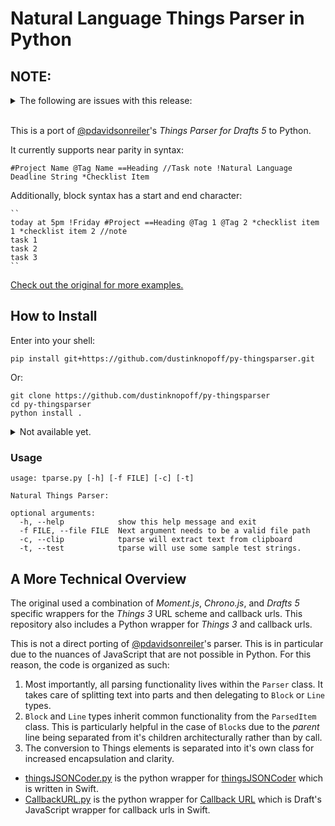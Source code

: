 # Natural Language Things Parser in Python

## NOTE:

<details>
<summary>
	The following are issues with this release:
</summary>

1. Cannot recognize `Wednesday at 6` as PM or AM but returns 6 as this the day of the output.

~~2. Block sublines are overriden by the last element.~~

3. The JSON package is not accepted by *Things 3* as valid.

### Plan:

- [ ] fix issues
- [ ] make an Automator Service for applying to a file
- [ ] make an Automator Application for dragging files on to to run.
</details>
<br />

This is a port of [@pdavidsonreiler](https://github.com/pdavisonreiber/Public-Drafts-Scripts/tree/master/Things%20Parser)'s *Things Parser for Drafts 5* to Python.

It currently supports near parity in syntax:

```
#Project Name @Tag Name ==Heading //Task note !Natural Language Deadline String *Checklist Item
```

Additionally, block syntax has a start and end character:

```
``
today at 5pm !Friday #Project ==Heading @Tag 1 @Tag 2 *checklist item 1 *checklist item 2 //note
task 1
task 2
task 3
``

```

[Check out the original for more examples.](https://github.com/pdavisonreiber/Public-Drafts-Scripts/tree/master/Things%20Parser)

## How to Install

Enter into your shell:

```
pip install git+https://github.com/dustinknopoff/py-thingsparser.git
```

Or:

```
git clone https://github.com/dustinknopoff/py-thingsparser
cd py-thingsparser
python install .
```

<details>
<summary>  Not available yet.</summary>
	<h3>For iOS</h3>

1. Make sure you have [Pythonista](https://itunes.apple.com/us/app/pythonista-3/id1085978097?ls=1&mt=8).
2. Install [StaSH](https://github.com/ywangd/stash).

```
import requests as r; exec(r.get('http://bit.ly/get-stash').text)
```

3. Run `launch_stach.py`.
4.  Enter the following into the StaSH console:

```
wget https://github.com/dustinknopoff/py-thingsparser/releases/download/v0.1-beta-2/tparse-0.2.tar.gz
```

5. Enter the following:

```
tar -xzf tparse-0.1.tar.gz
```

6. Go to `things_parser.py`. 
7. Add at the top of the file `import appex`. 
8. Change line 55 to `string = appex.get_text()`.

<br />
<strong>For use as a share sheet extension</strong>

Go to Settings>Share Extension Shortcuts>`+`>find and click `things_parser.py`> add `-f` as arguments> customize title and icon details> tap Done.
</details>

### Usage

```
usage: tparse.py [-h] [-f FILE] [-c] [-t]

Natural Things Parser:

optional arguments:
  -h, --help            show this help message and exit
  -f FILE, --file FILE  Next argument needs to be a valid file path
  -c, --clip            tparse will extract text from clipboard
  -t, --test            tparse will use some sample test strings.

```

## A More Technical Overview

The original used a combination of *Moment.js*, *Chrono.js*, and *Drafts 5* specific wrappers for the *Things 3* URL scheme and callback urls. This repository also includes a Python wrapper for *Things 3* and callback urls.

This is not a direct porting of [@pdavidsonreiler](https://polymaths.blog/2018/04/things-parser-two-point-o-for-drafts-5)'s parser. This is in particular due to the nuances of JavaScript that are not possible in Python. For this reason, the code is organized as such:

1. Most importantly, all parsing functionality lives within the `Parser` class. It takes care of splitting text into parts and then delegating to `Block` or `Line` types. 
2. `Block` and `Line` types inherit common functionality from the `ParsedItem` class. This is particularly helpful in the case of `Block`s due to the *parent* line being separated from it's children architecturally rather than by call.
3. The conversion to Things elements is separated into it's own class for increased encapsulation and clarity.

- [thingsJSONCoder.py](tparse/thingsJSONCoder.py) is the python wrapper for [thingsJSONCoder](https://github.com/culturedcode/ThingsJSONCoder) which is written in Swift.
- [CallbackURL.py](tparse/CallbackURL.py) is the python wrapper for [Callback URL](https://github.com/agiletortoise/drafts-documentation/wiki/CallbackURL) which is Draft's JavaScript wrapper for callback urls in Swift.
